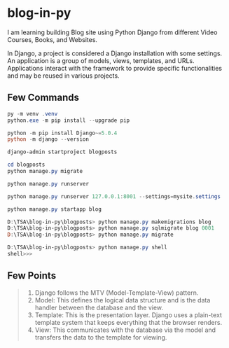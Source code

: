 # blog-in-py

I am learning building Blog site using Python Django from different Video Courses, Books, and Websites.

In Django, a project is considered a Django installation with some settings. An application is a group of models, views, templates, and URLs. Applications interact with the framework to provide specific functionalities and may be reused in various projects.

## Few Commands

```powershell
py -m venv .venv
python.exe -m pip install --upgrade pip

python -m pip install Django~=5.0.4
python -m django --version

django-admin startproject blogposts

cd blogposts
python manage.py migrate

python manage.py runserver

python manage.py runserver 127.0.0.1:8001 --settings=mysite.settings

python manage.py startapp blog

D:\TSA\blog-in-py\blogposts> python manage.py makemigrations blog
D:\TSA\blog-in-py\blogposts> python manage.py sqlmigrate blog 0001
D:\TSA\blog-in-py\blogposts> python manage.py migrate

D:\TSA\blog-in-py\blogposts> python manage.py shell
shell>>> 
```

## Few Points

> 1. Django follows the MTV (Model-Template-View) pattern.
> 1. Model: This defines the logical data structure and is the data handler between the database and the view.
> 1. Template: This is the presentation layer. Django uses a plain-text template system that keeps everything that the browser renders.
> 1. View: This communicates with the database via the model and transfers the data to the template for viewing.
